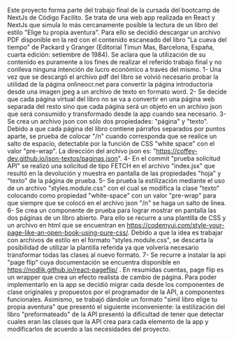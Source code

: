 Este proyecto forma parte del trabajo final de la cursada del bootcamp de NextJs de Código Facilito.
Se trata de una web app realizada en React y NextJs que simula lo más cercanamente posible la lectura de un libro del estilo "Elige tu propia aventura". Para ello se decidió descargar un archivo PDF disponible en la red con el contenido escaneado del libro "La cueva del tiempo" de Packard y Granger (Editorial Timun Mas, Barcelona, España, cuarta edición: setiembre de 1984). 
Se aclara que la utilización de su contenido es puramente a los fines de realizar el referido trabajo final y no conlleva ninguna intención de lucro económico a través del mismo.
1- Una vez que se descargó el archivo pdf del libro se volvió necesario probar la utilidad de la página onlineocr.net para convertir la página introductoria desde una imagen jpeg a un archivo de texto en formato word.
2- Se decide que cada página virtual del libro no se va a convertir en una página web separada del resto sino que cada página será un objeto en un archivo json que será consumido y transformado desde la app cuando sea necesario.
3- Se crea un archivo json con sólo dos propiedades: "página" y "texto". Debido a que cada página del libro contiene párrafos separados por puntos aparte, se prueba de colocar "/n" cuando corresponda que se realice un salto de espacio, detectable por la función de CSS "white space" con el valor "pre-wrap". La dirección del archivo json es: "https://coffey-dev.github.io/json-textos/paginas.json".
4- En el commit "prueba solicitud API" se realizó una solicitud de tipo FETCH en el archivo "index.jsx" que resultó en la devolución y muestra en pantalla de las propiedades "hoja" y "texto" de la página de prueba.
5- Se prueba la estilización mediante el uso de un archivo "styles.module.css" con el cual se modifica la clase "texto" colocando como propiedad "white-space" con un valor "pre-wrap" para que siempre que se colocó en el archivo json "/n" se haga un salto de linea.
6- Se crea un componente de prueba para lograr mostrar en pantalla las dos páginas de un libro abierto. Para ello se recurre a una plantilla de CSS y un archivo en html que se encuentran en https://codemyui.com/style-your-page-like-an-open-book-using-pure-css/. Debido a que la idea es trabajar con archivos de estilo en el formato "styles.module.css", se descarta la posibilidad de utilizar la plantilla referida ya que volvería necesario transformar todas las clases al nuevo formato.
7- Se recurre a instalar la api "page flip" cuya documentación se encuentra disponible en https://nodlik.github.io/react-pageflip/ . En resumidas cuentas, page flip es un wrapper que crea un efecto realista de cambio de página. Para poder implementarlo en la app se decidió migrar cada desde los componentes de clase originales y propuestos por el programador de la API, a componentes funcionales. Asimismo, se trabajó dándole un formato "simil libro elige tu propia aventura" que presentó el siguiente inconveniente: la estilización del libro "preformateado" de la API presentó la dificultad de tener que detectar cuales eran las clases que la API crea para cada elemento de la app y modificarlos de acuerdo a las necesidades del proyecto.
